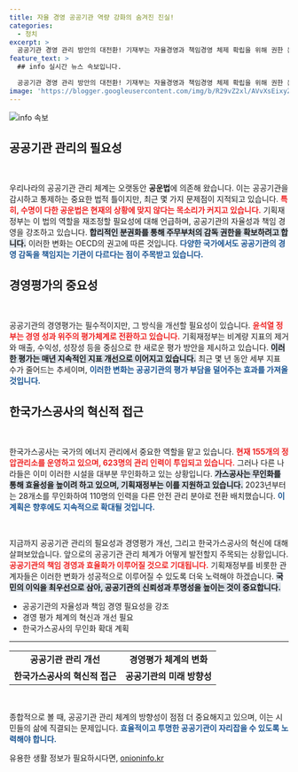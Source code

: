 ```yaml
---
title: 자율 경영 공공기관 역량 강화의 숨겨진 진실!
categories:
  - 정치
excerpt: >
  공공기관 경영 관리 방안의 대전환! 기재부는 자율경영과 책임경영 체제 확립을 위해 권한 분산과 성과 중심 평가로 혁신을 추진합니다. 무인화로 더 안전한 가스 관리도 기대하세요!
feature_text: >
  ## info 실시간 뉴스 속보입니다.

  공공기관 경영 관리 방안의 대전환! 기재부는 자율경영과 책임경영 체제 확립을 위해 권한 분산과 성과 중심 평가로 혁신을 추진합니다. 무인화로 더 안전한 가스 관리도 기대하세요!
image: 'https://blogger.googleusercontent.com/img/b/R29vZ2xl/AVvXsEixyZcFfHzMRdzZMjFBmAUKJYCLCGyLL1o632UiGVXcaFdKo_bkvkuCioo0uUKlGfBVcT3P84aROyZIXSBEx3Aw5nCQ3pTgDom1WDC4m8eifvWiAmWEEVb4x6G_l8C0QH225ldMjyaFvpxGEBGNO37VmDTDMHGhJPq73UglMfDca1-0aw/s1600/blogspot.png'
---
```


<p><img src="https://blogger.googleusercontent.com/img/b/R29vZ2xl/AVvXsEixyZcFfHzMRdzZMjFBmAUKJYCLCGyLL1o632UiGVXcaFdKo_bkvkuCioo0uUKlGfBVcT3P84aROyZIXSBEx3Aw5nCQ3pTgDom1WDC4m8eifvWiAmWEEVb4x6G_l8C0QH225ldMjyaFvpxGEBGNO37VmDTDMHGhJPq73UglMfDca1-0aw/s1600/blogspot.png" alt="info 속보" /></p>

<h2 data-ke-size="size26">공공기관 관리의 필요성</h2>

<p data-ke-size="size16">&nbsp;</p>

<p>우리나라의 공공기관 관리 체계는 오랫동안 <strong>공운법</strong>에 의존해 왔습니다. 이는 공공기관을 감시하고 통제하는 중요한 법적 틀이지만, 최근 몇 가지 문제점이 지적되고 있습니다. <b><span style="color: #ee2323;">특히, 수명이 다한 공운법은 현재의 상황에 맞지 않다는 목소리가 커지고 있습니다.</span></b> 기획재정부는 이 법의 역할을 재조정할 필요성에 대해 언급하며, 공공기관의 자율성과 책임 경영을 강조하고 있습니다. <b><span style="background-color: #21538527;">합리적인 분권화를 통해 주무부처의 감독 권한을 확보하려고 합니다.</span></b> 이러한 변화는 OECD의 권고에 따른 것입니다. <b><span style="color: #1a5490;">다양한 국가에서도 공공기관의 경영 감독을 책임지는 기관이 다르다는 점이 주목받고 있습니다.</span></b></p>

<h2 data-ke-size="size26">경영평가의 중요성</h2>

<p data-ke-size="size16">&nbsp;</p>

<p>공공기관의 경영평가는 필수적이지만, 그 방식을 개선할 필요성이 있습니다. <b><span style="color: #ee2323;">윤석열 정부는 경영 성과 위주의 평가체계로 전환하고 있습니다.</span></b> 기획재정부는 비계량 지표의 제거와 매출, 수익성, 성장성 등을 중심으로 한 새로운 평가 방안을 제시하고 있습니다. <b><span style="background-color: #21538527;">이러한 평가는 매년 지속적인 지표 개선으로 이어지고 있습니다.</span></b> 최근 몇 년 동안 세부 지표 수가 줄어드는 추세이며, <b><span style="color: #1a5490;">이러한 변화는 공공기관의 평가 부담을 덜어주는 효과를 가져올 것입니다.</span></b></p>

<h2 data-ke-size="size26">한국가스공사의 혁신적 접근</h2>

<p data-ke-size="size16">&nbsp;</p>

<p>한국가스공사는 국가의 에너지 관리에서 중요한 역할을 맡고 있습니다. <b><span style="color: #ee2323;">현재 155개의 정압관리소를 운영하고 있으며, 623명의 관리 인력이 투입되고 있습니다.</span></b> 그러나 다른 나라들은 이미 이러한 시설을 대부분 무인화하고 있는 상황입니다. <b><span style="background-color: #21538527;">가스공사는 무인화를 통해 효율성을 높이려 하고 있으며, 기획재정부는 이를 지원하고 있습니다.</span></b> 2023년부터는 28개소를 무인화하여 110명의 인력을 다른 안전 관리 분야로 전환 배치했습니다. <b><span style="color: #1a5490;">이 계획은 향후에도 지속적으로 확대될 것입니다.</span></b></p>

<p data-ke-size="size16">&nbsp;</p>

<p>지금까지 공공기관 관리의 필요성과 경영평가 개선, 그리고 한국가스공사의 혁신에 대해 살펴보았습니다. 앞으로의 공공기관 관리 체계가 어떻게 발전할지 주목되는 상황입니다. <b><span style="color: #ee2323;">공공기관의 책임 경영과 효율화가 이루어질 것으로 기대됩니다.</span></b> 기획재정부를 비롯한 관계자들은 이러한 변화가 성공적으로 이루어질 수 있도록 더욱 노력해야 하겠습니다. <b><span style="background-color: #21538527;">국민의 이익을 최우선으로 삼아, 공공기관의 신뢰성과 투명성을 높이는 것이 중요합니다.</span></b></p>

<ul>
  <li>공공기관의 자율성과 책임 경영 필요성을 강조</li>
  <li>경영 평가 체계의 혁신과 개선 필요</li>
  <li>한국가스공사의 무인화 확대 계획</li>
</ul>

<hr>

<table style="width:100%">
  <tr>
    <td style="text-align: center; height: 17px;"><b>공공기관 관리 개선</b></td>
    <td style="text-align: center; height: 17px;"><b>경영평가 체계의 변화</b></td>
  </tr>
  <tr>
    <td style="text-align: center; height: 17px;"><b>한국가스공사의 혁신적 접근</b></td>
    <td style="text-align: center; height: 17px;"><b>공공기관의 미래 방향성</b></td>
  </tr>
</table>

<p data-ke-size="size16">&nbsp;</p>

<p>종합적으로 볼 때, 공공기관 관리 체계의 방향성이 점점 더 중요해지고 있으며, 이는 시민들의 삶에 직결되는 문제입니다. <b><span style="color: #1a5490;">효율적이고 투명한 공공기관이 자리잡을 수 있도록 노력해야 합니다.</span></b></p>
유용한 생활 정보가 필요하시다면, <a href="https://onioninfo.kr" rel="dofollow">onioninfo.kr</a>


